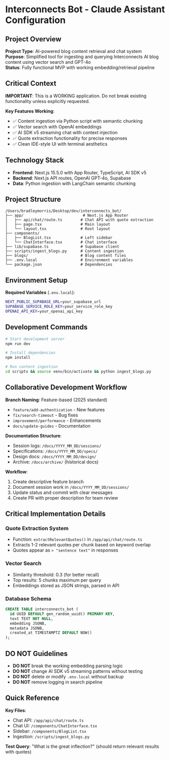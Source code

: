 # Interconnects Bot - Claude Assistant Configuration

## Project Overview

**Project Type**: AI-powered blog content retrieval and chat system  
**Purpose**: Simplified tool for ingesting and querying Interconnects AI blog content using vector search and GPT-4o  
**Status**: Fully functional MVP with working embedding/retrieval pipeline

## Critical Context

**IMPORTANT**: This is a WORKING application. Do not break existing functionality unless explicitly requested.

**Key Features Working**:
- ✅ Content ingestion via Python script with semantic chunking
- ✅ Vector search with OpenAI embeddings 
- ✅ AI SDK v5 streaming chat with context injection
- ✅ Quote extraction functionality for precise responses
- ✅ Clean IDE-style UI with terminal aesthetics

## Technology Stack

- **Frontend**: Next.js 15.5.0 with App Router, TypeScript, AI SDK v5
- **Backend**: Next.js API routes, OpenAI GPT-4o, Supabase
- **Data**: Python ingestion with LangChain semantic chunking

## Project Structure

```
/Users/bradleymorris/Desktop/dev/interconnects_bot/
├── app/                          # Next.js App Router
│   ├── api/chat/route.ts        # Chat API with quote extraction
│   ├── page.tsx                 # Main layout
│   └── layout.tsx               # Root layout
├── components/
│   ├── BlogList.tsx             # Left sidebar
│   └── ChatInterface.tsx        # Chat interface
├── lib/supabase.ts              # Supabase client
├── scripts/ingest_blogs.py      # Content ingestion
├── blogs/                       # Blog content files
├── .env.local                   # Environment variables
└── package.json                 # Dependencies
```

## Environment Setup

**Required Variables** (`.env.local`):
```bash
NEXT_PUBLIC_SUPABASE_URL=your_supabase_url
SUPABASE_SERVICE_ROLE_KEY=your_service_role_key  
OPENAI_API_KEY=your_openai_api_key
```

## Development Commands

```bash
# Start development server
npm run dev

# Install dependencies
npm install

# Run content ingestion
cd scripts && source venv/bin/activate && python ingest_blogs.py
```

## Collaborative Development Workflow

**Branch Naming**: Feature-based (2025 standard)
- `feature/add-authentication` - New features
- `fix/search-timeout` - Bug fixes  
- `improvement/performance` - Enhancements
- `docs/update-guides` - Documentation

**Documentation Structure**:
- Session logs: `/docs/YYYY_MM_DD/sessions/`
- Specifications: `/docs/YYYY_MM_DD/specs/`
- Design docs: `/docs/YYYY_MM_DD/design/`
- Archive: `/docs/archive/` (historical docs)

**Workflow**:
1. Create descriptive feature branch
2. Document session work in `/docs/YYYY_MM_DD/sessions/`
3. Update status and commit with clear messages
4. Create PR with proper description for team review

## Critical Implementation Details

### Quote Extraction System
- Function: `extractRelevantQuotes()` in `/app/api/chat/route.ts`
- Extracts 1-2 relevant quotes per chunk based on keyword overlap
- Quotes appear as `> "sentence text"` in responses

### Vector Search
- Similarity threshold: 0.3 (for better recall)
- Top results: 5 chunks maximum per query
- Embeddings stored as JSON strings, parsed in API

### Database Schema
```sql
CREATE TABLE interconnects_bot (
  id UUID DEFAULT gen_random_uuid() PRIMARY KEY,
  text TEXT NOT NULL,
  embedding JSONB,
  metadata JSONB,
  created_at TIMESTAMPTZ DEFAULT NOW()
);
```

## DO NOT Guidelines

- **DO NOT** break the working embedding parsing logic
- **DO NOT** change AI SDK v5 streaming patterns without testing
- **DO NOT** delete or modify `.env.local` without backup
- **DO NOT** remove logging in search pipeline

## Quick Reference

**Key Files**:
- Chat API: `/app/api/chat/route.ts`
- Chat UI: `/components/ChatInterface.tsx`
- Sidebar: `/components/BlogList.tsx`
- Ingestion: `/scripts/ingest_blogs.py`

**Test Query**: "What is the great inflection?" (should return relevant results with quotes)